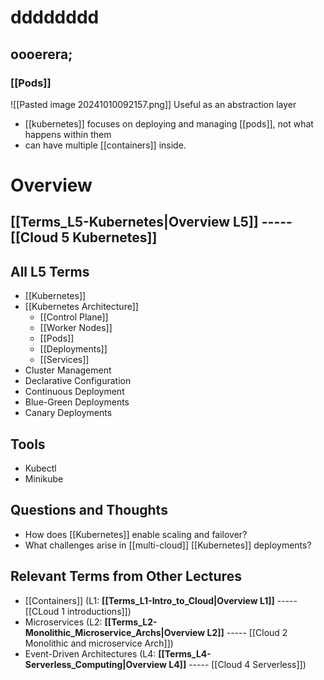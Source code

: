 # dddddddd

## oooerera;
### [[Pods]]
![[Pasted image 20241010092157.png]]
Useful as an abstraction layer
- [[kubernetes]] focuses on deploying and managing [[pods]], not what happens within them
- can have multiple [[containers]] inside.

# Overview
## **[[Terms_L5-Kubernetes|Overview L5]]** ----- [[Cloud 5 Kubernetes]]
## All L5 Terms
- [[Kubernetes]]
- [[Kubernetes Architecture]]
    - [[Control Plane]]
    - [[Worker Nodes]]
    - [[Pods]]
    - [[Deployments]]
    - [[Services]]
- Cluster Management
- Declarative Configuration
- Continuous Deployment
- Blue-Green Deployments
- Canary Deployments
## Tools
- Kubectl
- Minikube
## Questions and Thoughts
- How does [[Kubernetes]] enable scaling and failover?
- What challenges arise in [[multi-cloud]] [[Kubernetes]] deployments?
## Relevant Terms from Other Lectures
- [[Containers]] (L1: **[[Terms_L1-Intro_to_Cloud|Overview L1]]** ----- [[CLoud 1 introductions]])
- Microservices (L2: **[[Terms_L2-Monolithic_Microservice_Archs|Overview L2]]** ----- [[Cloud 2 Monolithic and microservice Arch]])
- Event-Driven Architectures (L4: **[[Terms_L4-Serverless_Computing|Overview L4]]** ----- [[Cloud 4 Serverless]])